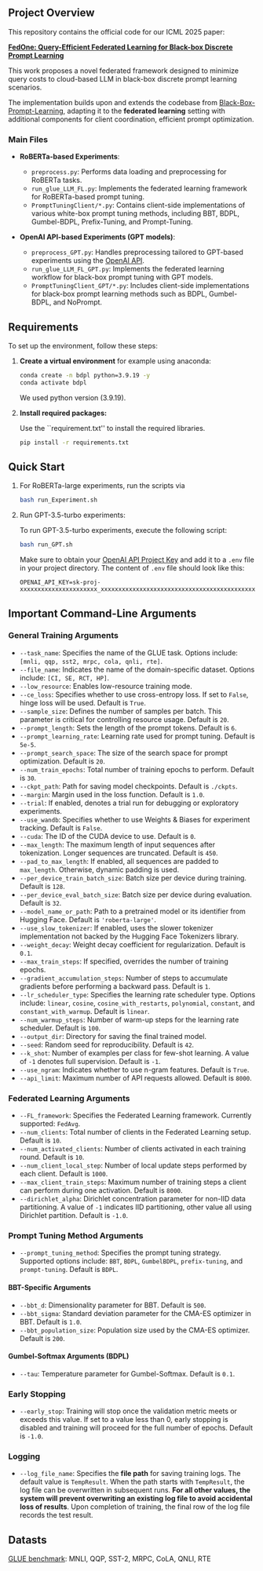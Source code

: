 
## Project Overview

This repository contains the official code for our ICML 2025 paper:

**[FedOne: Query-Efficient Federated Learning for Black-box Discrete Prompt Learning](https://openreview.net/forum?id=QwTDQXllam)**

This work proposes a novel federated framework designed to minimize query costs to cloud-based LLM in black-box discrete prompt learning scenarios. 

The implementation builds upon and extends the codebase from [Black-Box-Prompt-Learning](https://github.com/shizhediao/Black-Box-Prompt-Learning), adapting it to the **federated learning** setting with additional components for client coordination, efficient prompt optimization. 


### Main Files

* **RoBERTa-based Experiments**:

  * `preprocess.py`: Performs data loading and preprocessing for RoBERTa tasks.
  * `run_glue_LLM_FL.py`: Implements the federated learning framework for RoBERTa-based prompt tuning.
  * `PromptTuningClient/*.py`: Contains client-side implementations of various white-box prompt tuning methods, including BBT, BDPL, Gumbel-BDPL, Prefix-Tuning, and Prompt-Tuning.

* **OpenAI API-based Experiments (GPT models)**:

  * `preprocess_GPT.py`: Handles preprocessing tailored to GPT-based experiments using the [OpenAI API](https://platform.openai.com/docs/overview).
  * `run_glue_LLM_FL_GPT.py`: Implements the federated learning workflow for black-box prompt tuning with GPT models.
  * `PromptTuningClient_GPT/*.py`: Includes client-side implementations for black-box prompt learning methods such as BDPL, Gumbel-BDPL, and NoPrompt.



## Requirements

To set up the environment, follow these steps:

1. **Create a virtual environment** for example using anaconda: 

   ```bash
   conda create -n bdpl python=3.9.19 -y
   conda activate bdpl
   ```
   We used python version (3.9.19). 

2. **Install required packages:**

   Use the ``requirement.txt'' to install the required libraries.

   ```bash
   pip install -r requirements.txt
   ```


## Quick Start
1. For RoBERTa-large experiments, run the scripts via 
   ```bash
   bash run_Experiment.sh
   ```

2. Run GPT-3.5-turbo experiments:

   To run GPT-3.5-turbo experiments, execute the following script:
   ```bash
   bash run_GPT.sh
   ```

   Make sure to obtain your [OpenAI API Project Key](https://openai.com/api/) and add it to a `.env` file in your project directory. The content of `.env` file should look like this:

   ```plaintext
   OPENAI_API_KEY=sk-proj-xxxxxxxxxxxxxxxxxxxxxx_xxxxxxxxxxxxxxxxxxxxxxxxxxxxxxxxxxxxxxxxxxxxxxxxx
   ```


## Important Command-Line Arguments

### General Training Arguments

* `--task_name`: Specifies the name of the GLUE task. Options include: `[mnli, qqp, sst2, mrpc, cola, qnli, rte]`.
* `--file_name`: Indicates the name of the domain-specific dataset. Options include: `[CI, SE, RCT, HP]`.
* `--low_resource`: Enables low-resource training mode.
* `--ce_loss`: Specifies whether to use cross-entropy loss. If set to `False`, hinge loss will be used. Default is `True`.
* `--sample_size`: Defines the number of samples per batch. This parameter is critical for controlling resource usage. Default is `20`.
* `--prompt_length`: Sets the length of the prompt tokens. Default is `6`.
* `--prompt_learning_rate`: Learning rate used for prompt tuning. Default is `5e-5`.
* `--prompt_search_space`: The size of the search space for prompt optimization. Default is `20`.
* `--num_train_epochs`: Total number of training epochs to perform. Default is `30`.
* `--ckpt_path`: Path for saving model checkpoints. Default is `./ckpts`.
* `--margin`: Margin used in the loss function. Default is `1.0`.
* `--trial`: If enabled, denotes a trial run for debugging or exploratory experiments.
* `--use_wandb`: Specifies whether to use Weights & Biases for experiment tracking. Default is `False`.
* `--cuda`: The ID of the CUDA device to use. Default is `0`.
* `--max_length`: The maximum length of input sequences after tokenization. Longer sequences are truncated. Default is `450`.
* `--pad_to_max_length`: If enabled, all sequences are padded to `max_length`. Otherwise, dynamic padding is used.
* `--per_device_train_batch_size`: Batch size per device during training. Default is `128`.
* `--per_device_eval_batch_size`: Batch size per device during evaluation. Default is `32`.
* `--model_name_or_path`: Path to a pretrained model or its identifier from Hugging Face. Default is `'roberta-large'`.
* `--use_slow_tokenizer`: If enabled, uses the slower tokenizer implementation not backed by the Hugging Face Tokenizers library.
* `--weight_decay`: Weight decay coefficient for regularization. Default is `0.1`.
* `--max_train_steps`: If specified, overrides the number of training epochs.
* `--gradient_accumulation_steps`: Number of steps to accumulate gradients before performing a backward pass. Default is `1`.
* `--lr_scheduler_type`: Specifies the learning rate scheduler type. Options include: `linear`, `cosine`, `cosine_with_restarts`, `polynomial`, `constant`, and `constant_with_warmup`. Default is `linear`.
* `--num_warmup_steps`: Number of warm-up steps for the learning rate scheduler. Default is `100`.
* `--output_dir`: Directory for saving the final trained model.
* `--seed`: Random seed for reproducibility. Default is `42`.
* `--k_shot`: Number of examples per class for few-shot learning. A value of `-1` denotes full supervision. Default is `-1`.
* `--use_ngram`: Indicates whether to use n-gram features. Default is `True`.
* `--api_limit`: Maximum number of API requests allowed. Default is `8000`.

### Federated Learning Arguments

* `--FL_framework`: Specifies the Federated Learning framework. Currently supported: `FedAvg`.
* `--num_clients`: Total number of clients in the Federated Learning setup. Default is `10`.
* `--num_activated_clients`: Number of clients activated in each training round. Default is `10`.
* `--num_client_local_step`: Number of local update steps performed by each client. Default is `1000`.
* `--max_client_train_steps`: Maximum number of training steps a client can perform during one activation. Default is `8000`.
* `--dirichlet_alpha`: Dirichlet concentration parameter for non-IID data partitioning. A value of `-1` indicates IID partitioning, other value all using Dirichlet partition. Default is `-1.0`.

### Prompt Tuning Method Arguments

* `--prompt_tuning_method`: Specifies the prompt tuning strategy. Supported options include: `BBT`, `BDPL`, `GumbelBDPL`, `prefix-tuning`, and `prompt-tuning`. Default is `BDPL`.

#### BBT-Specific Arguments

* `--bbt_d`: Dimensionality parameter for BBT. Default is `500`.
* `--bbt_sigma`: Standard deviation parameter for the CMA-ES optimizer in BBT. Default is `1.0`.
* `--bbt_population_size`: Population size used by the CMA-ES optimizer. Default is `200`.

#### Gumbel-Softmax Arguments (BDPL)

* `--tau`: Temperature parameter for Gumbel-Softmax. Default is `0.1`.

### Early Stopping

* `--early_stop`: Training will stop once the validation metric meets or exceeds this value. If set to a value less than 0, early stopping is disabled and training will proceed for the full number of epochs. Default is `-1.0`.

### Logging

* `--log_file_name`: Specifies the **file path** for saving training logs. The default value is `TempResult`. When the path starts with `TempResult`, the log file can be overwritten in subsequent runs. **For all other values, the system will prevent overwriting an existing log file to avoid accidental loss of results**. Upon completion of training, the final row of the log file records the test result. 



## Datasts
   [GLUE benchmark](https://gluebenchmark.com/): MNLI, QQP, SST-2, MRPC, CoLA, QNLI, RTE


